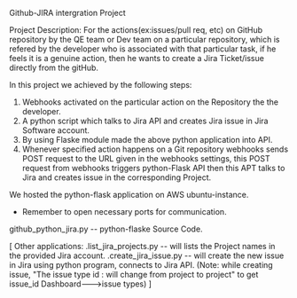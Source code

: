 Github-JIRA intergration Project

Project Description:
For the actions(ex:issues/pull req, etc) on GitHub repository by the QE team or Dev team on a particular repository, which is refered by the developer who is associated with that particular task, if he feels it is a genuine action, then he wants to create a Jira Ticket/issue directly from the gitHub.

In this project we achieved by the following steps:
1. Webhooks activated on the particular action on the Repository the the developer.
2. A python script which talks to Jira API and creates Jira issue in Jira Software account.
3. By using Flaske module made the above python application into API.
4. Whenever specified action happens on a Git repository webhooks sends POST request to the URL given in the webhooks settings, this POST request from webhooks triggers python-Flask API then this APT talks to Jira and creates issue in the corresponding Project.

We hosted the python-flask application on AWS ubuntu-instance.
 - Remember to open necessary ports for communication.

github_python_jira.py -- python-flaske Source Code.

[
Other applications:
.list_jira_projects.py -- will lists the Project names in the provided Jira account.
.create_jira_issue.py -- will create the new issue in Jira using python program, connects to Jira API. 
(Note: while creating issue, "The issue type id : will change from project to project"
    to get issue_id Dashboard--->issue types)
]
 
